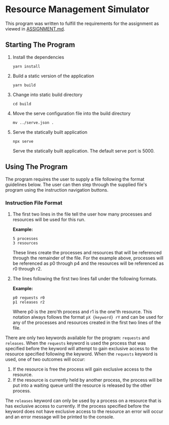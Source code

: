 # Resource Management Simulator

This program was written to fulfill the requirements for the assignment as viewed in [ASSIGNMENT.md](ASSIGNMENT.md).

## Starting The Program

1. Install the dependencies

   ```
   yarn install
   ```

1. Build a static version of the application

   ```
   yarn build
   ```

1. Change into static build directory

   ```
   cd build
   ```

1. Move the serve configuration file into the build directory

   ```
   mv ../serve.json .
   ```

1. Serve the statically built application

   ```
   npx serve
   ```

   Serve the statically built application. The default serve port is 5000.

## Using The Program

The program requires the user to supply a file following the format guidelines below. The user can then step through the supplied file's program using the instruction navigation buttons.

### Instruction File Format

1. The first two lines in the file tell the user how many processes and resources will be used for this run.

   **Example:**

   ```
   5 processes
   3 resources
   ```

   These lines create the processes and resources that will be referenced through the remainder of the file. For the example above, processes will be referenced as p0 through p4 and the resources will be referenced as r0 through r2.

1. The lines following the first two lines fall under the following formats.

   **Example:**

   ```
   p0 requests r0
   p1 releases r2
   ```

   Where p0 is the zero'th process and r1 is the one'th resource. This notation always follows the format `pX {keyword} rY` and can be used for any of the processes and resources created in the first two lines of the file.

There are only two keywords available for the program: `requests` and `releases`. When the `requests` keyword is used the process that was specified before the keyword will attempt to gain exclusive access to the resource specified following the keyword. When the `requests` keyword is used, one of two outcomes will occur:
1. If the resource is free the process will gain exclusive access to the resource.
1. If the resource is currently held by another process, the process will be put into a waiting queue until the resource is released by the other process.

The `releases` keyword can only be used by a process on a resource that is has exclusive access to currently. If the process specified before the keyword does not have exclusive access to the resource an error will occur and an error message will be printed to the console.
